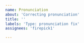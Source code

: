 ```yaml
---
name: Pronunciation
about: 'Correcting pronunciation'
title: ''
labels: 'Type: pronunciation fix'
assignees: 'firepick1'

---
```

